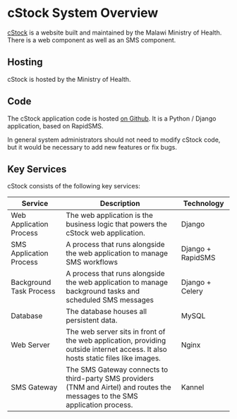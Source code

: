 cStock System Overview
======================

[cStock](https://cstock.health.gov.mw/) is a website built and maintained by the Malawi Ministry of Health.
There is a web component as well as an SMS component.

## Hosting

cStock is hosted by the Ministry of Health.

## Code

The cStock application code is hosted [on Github](https://github.com/dimagi/logistics/).
It is a Python / Django application, based on RapidSMS.

In general system administrators should not need to modify cStock code,
but it would be necessary to add new features or fix bugs.

## Key Services

cStock consists of the following key services:

| Service                 | Description                                                                                                                      | Technology        |
|-------------------------|----------------------------------------------------------------------------------------------------------------------------------|-------------------|
| Web Application Process | The web application is the business logic that powers the cStock web application.                                                | Django            |
| SMS Application Process | A process that runs alongside the web application to manage SMS workflows                                                        | Django + RapidSMS |
| Background Task Process | A process that runs alongside the web application to manage background tasks and scheduled SMS messages                          | Django + Celery   |
| Database                | The database houses all persistent data.                                                                                         | MySQL             |
| Web Server              | The web server sits in front of the web application, providing outside internet access. It also hosts static files like images.  | Nginx             |
| SMS Gateway             | The SMS Gateway connects to third-party SMS providers (TNM and Airtel) and routes the messages to the SMS application process.   | Kannel            |

